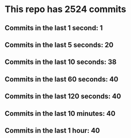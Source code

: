 # This repo has 2524 commits

## Commits in the last 1 second: 1
## Commits in the last 5 seconds: 20
## Commits in the last 10 seconds: 38
## Commits in the last 60 seconds: 40
## Commits in the last 120 seconds: 40
## Commits in the last 10 minutes: 40
## Commits in the last 1 hour: 40

